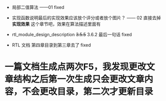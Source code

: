 * 局部二值算法 ——01 fixed
* 实现函数说明最后的实现效果应该放个评分或者放个图片？ —— 02 直接去掉 **实现效果** 这个章节吧，效果在算法描述里面有
* rtl_module_design_description  ~~3.5.5~~ 3.6.2 最后一句话 fixed

* RTL 文档 第四章目录到第三章去了    fixed



#  一篇文档生成点两次F5，我发现更改文章结构之后第一次生成只会更改文章内容，不会更改目录，第二次才更新目录